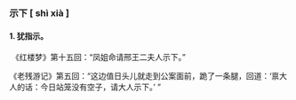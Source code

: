 ### 示下     [ shì xià ]

#### 1. 犹指示。

​	《红楼梦》第十五回：“凤姐命请邢王二夫人示下。”

​	《老残游记》第五回：“这边值日头儿就走到公案面前，跪了一条腿，回道：‘禀大人的话：今日站笼没有空子，请大人示下。’ ”